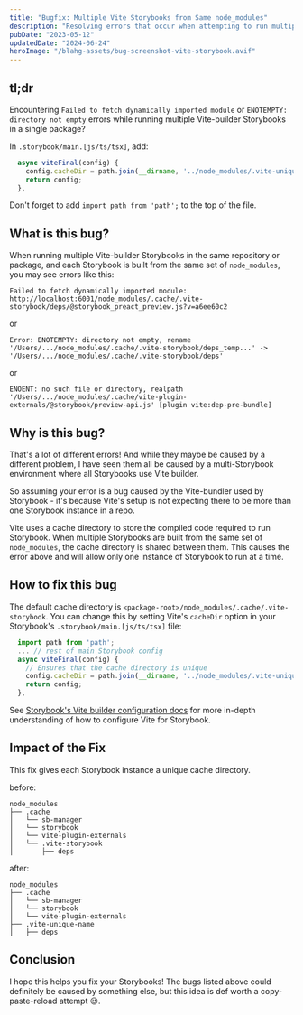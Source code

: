 ```yaml
---
title: "Bugfix: Multiple Vite Storybooks from Same node_modules"
description: "Resolving errors that occur when attempting to run multiple instances of Vite-builder Storybooks in the same package."
pubDate: "2023-05-12"
updatedDate: "2024-06-24"
heroImage: "/blahg-assets/bug-screenshot-vite-storybook.avif"
---
```


## tl;dr

Encountering `Failed to fetch dynamically imported module` or `ENOTEMPTY: directory not empty` errors while running multiple Vite-builder Storybooks in a single package?

In `.storybook/main.[js/ts/tsx]`, add:

```js
  async viteFinal(config) {
    config.cacheDir = path.join(__dirname, '../node_modules/.vite-unique-name')
    return config;
  },
```

Don't forget to add `import path from 'path';` to the top of the file.


## What is this bug?

When running multiple Vite-builder Storybooks in the same repository or package, and each Storybook is built from the same set of `node_modules`, you may see errors like this:

`Failed to fetch dynamically imported module: http://localhost:6001/node_modules/.cache/.vite-storybook/deps/@storybook_preact_preview.js?v=a6ee60c2`

or

`Error: ENOTEMPTY: directory not empty, rename '/Users/.../node_modules/.cache/.vite-storybook/deps_temp...' -> '/Users/.../node_modules/.cache/.vite-storybook/deps'`

or

`ENOENT: no such file or directory, realpath '/Users/.../node_modules/.cache/vite-plugin-externals/@storybook/preview-api.js' [plugin vite:dep-pre-bundle]`

## Why is this bug?

That's a lot of different errors! And while they maybe be caused by a different problem, I have seen them all be caused by a multi-Storybook environment where all Storybooks use Vite builder.

So assuming your error is a bug caused by the Vite-bundler used by Storybook - it's because Vite's setup is not expecting there to be more than one Storybook instance in a repo.

Vite uses a cache directory to store the compiled code required to run Storybook. When multiple Storybooks are built from the same set of `node_modules`, the cache directory is shared between them. This causes the error above and will allow only one instance of Storybook to run at a time.

## How to fix this bug

The default cache directory is `<package-root>/node_modules/.cache/.vite-storybook`. You can change this by setting Vite's `cacheDir` option in your Storybook's `.storybook/main.[js/ts/tsx]` file:

```js
  import path from 'path';
  ... // rest of main Storybook config
  async viteFinal(config) {
    // Ensures that the cache directory is unique
    config.cacheDir = path.join(__dirname, '../node_modules/.vite-unique-name')
    return config;
  },
```

See [Storybook's Vite builder configuration docs](https://storybook.js.org/docs/react/builders/vite#configuration) for more in-depth understanding of how to configure Vite for Storybook.

## Impact of the Fix

This fix gives each Storybook instance a unique cache directory. 

before:

```
node_modules
├── .cache
│   └── sb-manager
│   └── storybook
│   └── vite-plugin-externals
│   └── .vite-storybook
│       ├── deps
```

after:

```
node_modules
├── .cache
│   └── sb-manager
│   └── storybook
│   └── vite-plugin-externals
├── .vite-unique-name
│   ├── deps
```

## Conclusion

I hope this helps you fix your Storybooks! The bugs listed above could definitely be caused by something else, but this idea is def worth a copy-paste-reload attempt 😉.
